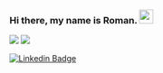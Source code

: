 ### Hi there, my name is Roman. <img src="https://media.giphy.com/media/hvRJCLFzcasrR4ia7z/giphy.gif" width="25px">
![](https://img.shields.io/github/followers/rdavydov?style=for-the-badge&logo=github&color=darkblue&logoColor=aquamarine)
![](https://img.shields.io/github/stars/rdavydov?affiliations=OWNER%2CCOLLABORATOR%2CORGANIZATION_MEMBER&logo=github&color=darkgreen&logoColor=lightgreen&style=for-the-badge)

[![Linkedin Badge](https://img.shields.io/badge/-Roman_D-blue?style=flat&logo=Linkedin&logoColor=white&link=https://www.linkedin.com/in/rdavidoff/)](https://www.linkedin.com/in/rdavidoff/)
<!--
**rdavydov/rdavydov** is a ✨ _special_ ✨ repository because its `README.md` (this file) appears on your GitHub profile.

Here are some ideas to get you started:

- 🔭 I’m currently working on ...
- 🌱 I’m currently learning ...
- 👯 I’m looking to collaborate on ...
- 🤔 I’m looking for help with ...
- 💬 Ask me about ...
- 📫 How to reach me: ...
- 😄 Pronouns: ...
- ⚡ Fun fact: ...
-->
